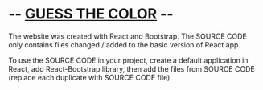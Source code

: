 # -- <a href="https://fijolkrzysztof.github.io/guess-the-color/">GUESS THE COLOR</a> --

The website was created with React and Bootstrap. The SOURCE CODE only contains files changed / added to the basic version of React app.

To use the SOURCE CODE in your project, create a default application in React, add React-Bootstrap library, then add the files from SOURCE CODE (replace each duplicate with SOURCE CODE file).

